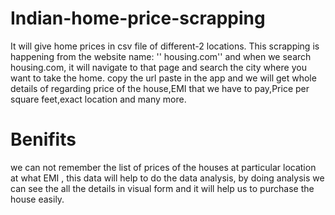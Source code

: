 # Indian-home-price-scrapping 

It will give home prices in csv file of different-2 locations. 
This scrapping is happening from the website name: '' housing.com''
and when we search housing.com, it will navigate to that page and search the city where you want to take the home. copy the url paste in the app and we will get whole details of regarding price of the house,EMI that we have to pay,Price per square feet,exact location and many more.

# Benifits 
we can not remember the list of prices of the houses at particular location at what EMI , this data will help to do the data analysis, by doing analysis we can see the all the details in visual form and it will help us to purchase the house easily.

##